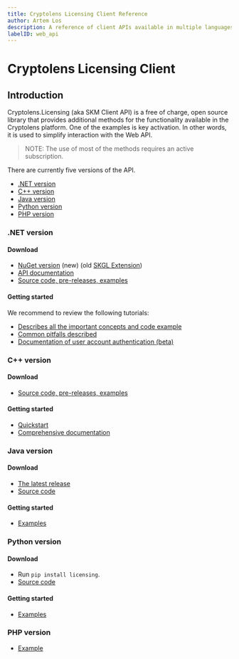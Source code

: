 ```yaml
---
title: Cryptolens Licensing Client Reference
author: Artem Los
description: A reference of client APIs available in multiple languages.
labelID: web_api
---
```


# Cryptolens Licensing Client

## Introduction
Cryptolens.Licensing (aka SKM Client API) is a free of charge, open source library that provides additional methods for the functionality available in the Cryptolens platform. One of the examples is key activation. In other words, it is used to simplify interaction with the Web API.

> NOTE: The use of most of the methods requires an active subscription.

There are currently five versions of the API.

* [.NET version](#net-version)
* [C++ version](#c-version)
* [Java version](#java-version)
* [Python version](#python-version)
* [PHP version](#php-version)

### .NET version

#### Download
* [NuGet version](https://www.nuget.org/packages/Cryptolens.Licensing/) (new) (old [SKGL Extension](https://www.nuget.org/packages/SKGLExtension/))
* [API documentation](https://help.cryptolens.io/api/dotnet/api/index.html)
* [Source code, pre-releases, examples](https://github.com/Cryptolens/cryptolens-dotnet)

#### Getting started

We recommend to review the following tutorials:
* [Describes all the important concepts and code example](https://help.cryptolens.io/api/dotnet/articles/v401.html)
* [Common pitfalls described](https://help.cryptolens.io/api/dotnet/articles/v.401-Pitfalls.html)
* [Documentation of user account authentication (beta)](https://github.com/SerialKeyManager/SKGL-Extension-for-dot-NET/blob/master/Tutorials/v.101-beta.md)

### C++ version

#### Download
* [Source code, pre-releases, examples](https://github.com/Cryptolens/cryptolens-cpp)

#### Getting started
* [Quickstart](https://cryptolens.io/2017/08/new-client-api-for-c/)
* [Comprehensive documentation](https://github.com/Cryptolens/cryptolens-cpp)

### Java version

#### Download
* [The latest release](https://github.com/Cryptolens/cryptolens-java/releases)
* [Source code](https://github.com/Cryptolens/cryptolens-java)

#### Getting started
* [Examples](https://github.com/Cryptolens/cryptolens-java)

### Python version
#### Download
* Run `pip install licensing`.
* [Source code](https://github.com/Cryptolens/cryptolens-python)

#### Getting started
* [Examples](https://github.com/Cryptolens/cryptolens-python)

### PHP version
* [Example](https://github.com/Cryptolens/cryptolens-php)